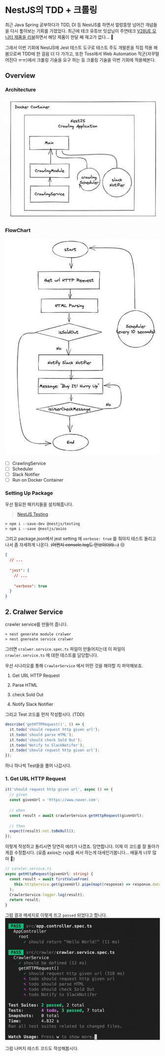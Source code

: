 # NestJS의 TDD + 크롤링

최근 Java Spring 공부하다가 TDD, DI 등 NestJS를 하면서 얼렁뚱땅 넘어간 개념들을 다시 톺아보는 기회를 가졌었다.
최근에 테크 유튜브 잇섭님이 주연테크 [V28UE 모니터 제품을 리뷰](https://www.youtube.com/watch?v=1uzMtHt1QBI&t=11s)하면서 해당 제품이 한달 째 재고가 없다... 🥲

그래서 이번 기회에 NestJS에 Jest 테스트 도구로 테스트 주도 개발론을 직접 적용 해봄으로써 TDD에 한 걸음 더 다 가가고, 또한 Toss에서 Web Automation 직군(자꾸떨어진다 ㅠㅠ)에서 크롤링 기술을 요구 하는 등 크롤링 기술을 이번 기회에 적용해본다.

## Overview

### Architecture

![architecture](./images/overview.png)

### FlowChart

![FlowChart](./images/flowchart.png)

- [ ] CrawlingService
- [ ] Scheduler
- [ ] Slack Notifier
- [ ] Run on Docker Container

### Setting Up Package

우선 필요한 패키지들을 설치해줍니다.

> [NestJS Testing](https://velog.io/@1yongs_/NestJS-Testing-Jest)

```
> npm i --save-dev @nestjs/testing
> npm i --save @nestjs/axios
```

그리고 package.json에서 jest setting 에 `verbose: true` 를 줘야지 테스트 돌리고나서 좀 자세하게 나온다. ~~(어쩐지 console.log도 안보이더라...)~~ 😒

```json
{
  // ...

  "jest": {
    // ...

    "verbose": true
  }
}
```

## 2. Cralwer Service

crawler service를 만들어 줍니다.

```
> nest generate module cralwer
> nest gnereate service cralwer
```

그러면 `cralwer.service.spec.ts` 파일이 만들어지는데 이 파일이 `crawler.service.ts` 에 대한 테스트를 담당합니다.

우선 시나리오를 통해 `CrawlerService` 에서 어떤 것을 해야할 지 파악해보죠.

1. Get URL HTTP Request

2. Parse HTML

3. check Sold Out

4. Notify Slack Notifier

그리고 Test 코드를 먼저 작성합시다. (TDD)

```ts
describe('getHTTPRequest()', () => {
  it.todo('should request http given url');
  it.todo('should parse HTML');
  it.todo('should check Sold Out');
  it.todo('Notify to SlackNotifer');
  it.todo('should request http given url');
});
```

하나 하나씩 Test들을 풀어 나갑시다.

### 1. Get URL HTTP Request

```ts
it('should request http given url', async () => {
  // given
  const givenUrl = 'https://www.naver.com';

  // when
  const result = await crawlerService.getHttpRequest(givenUrl);

  // then
  expect(result).not.toBeNull();
});
```

이렇게 작성하고 돌리시면 당연히 에러가 나겠죠. 당연합니다. 이제 이 코드를 잘 돌아가게끔 수정합시다.
(요즘 axios는 rxjs를 써서 하는게 대세인가봅니다... 배울게 너무 많아 🥲)

```ts
// carwler.service.ts
async getHttpRequest(givenUrl: string) {
  const result = await firstValueFrom(
    this.httpService.get(givenUrl).pipe(map((response) => response.data)),
  );
  CrawlerService.logger.log(result);
  return result;
}
```

그럼 결과 메세지로 이렇게 뜨고 `passed` 되었다고 합니다.
![test_result](./images/testResult.png)

그럼 나머지 테스트 코드도 작성해봅시다.

```

```
